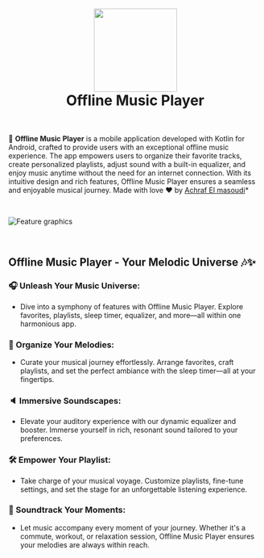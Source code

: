 <div align="center">
      <h1> 
            <img src="https://github.com/user-attachments/assets/cfd233af-9026-4c5e-9102-74a2b70211c0" width="165px">
            <br/>
            Offline Music Player 
            <br/> 
      </h1>
</div>

   <br/> 
   
🎵 **Offline Music Player** is a mobile application developed with Kotlin for Android, crafted to provide users with an exceptional offline music experience. The app empowers users to organize their favorite tracks, create personalized playlists, adjust sound with a built-in equalizer, and enjoy music anytime without the need for an internet connection. With its intuitive design and rich features, Offline Music Player ensures a seamless and enjoyable musical journey. Made with love ❤️ by [Achraf El masoudi](https://www.linkedin.com/in/achelmasoudi)*

<br/>

![Feature graphics](https://github.com/user-attachments/assets/697a71c9-6372-40c2-810e-5da35d9177bc)

<br/> 

<h2>Offline Music Player - Your Melodic Universe 🎶✨</h2>

### 🎧 Unleash Your Music Universe:
  - Dive into a symphony of features with Offline Music Player. Explore favorites, playlists, sleep timer, equalizer, and more—all within one harmonious app.

### 📁 Organize Your Melodies:
  - Curate your musical journey effortlessly. Arrange favorites, craft playlists, and set the perfect ambiance with the sleep timer—all at your fingertips.

### 🔈 Immersive Soundscapes:
  - Elevate your auditory experience with our dynamic equalizer and booster. Immerse yourself in rich, resonant sound tailored to your preferences.

### 🛠️ Empower Your Playlist:
  - Take charge of your musical voyage. Customize playlists, fine-tune settings, and set the stage for an unforgettable listening experience.

### 🚀 Soundtrack Your Moments:
  - Let music accompany every moment of your journey. Whether it's a commute, workout, or relaxation session, Offline Music Player ensures your melodies are always within reach.
